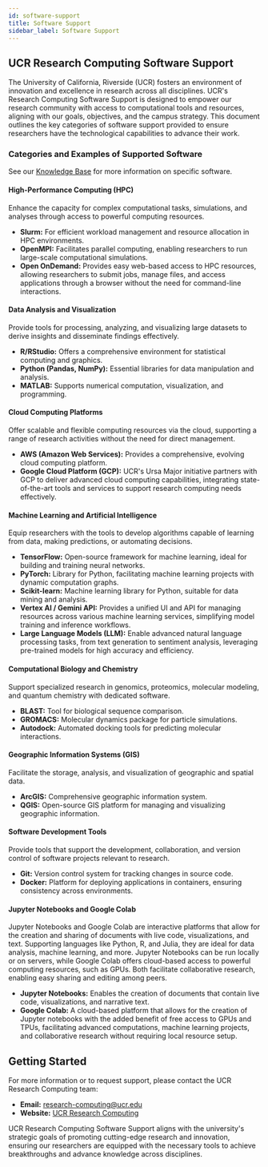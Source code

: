 ```yaml
---
id: software-support
title: Software Support
sidebar_label: Software Support
---
```


## UCR Research Computing Software Support

The University of California, Riverside (UCR) fosters an environment of innovation and excellence in research across all disciplines. UCR's Research Computing Software Support is designed to empower our research community with access to computational tools and resources, aligning with our goals, objectives, and the campus strategy. This document outlines the key categories of software support provided to ensure researchers have the technological capabilities to advance their work.

### Categories and Examples of Supported Software

See our [Knowledge Base](../Knowledge_Base/knowledge-base.md) for more information on specific software.

#### High-Performance Computing (HPC)

Enhance the capacity for complex computational tasks, simulations, and analyses through access to powerful computing resources.

- **Slurm:** For efficient workload management and resource allocation in HPC environments.
- **OpenMPI:** Facilitates parallel computing, enabling researchers to run large-scale computational simulations.
- **Open OnDemand:** Provides easy web-based access to HPC resources, allowing researchers to submit jobs, manage files, and access applications through a browser without the need for command-line interactions.

#### Data Analysis and Visualization

Provide tools for processing, analyzing, and visualizing large datasets to derive insights and disseminate findings effectively.

- **R/RStudio:** Offers a comprehensive environment for statistical computing and graphics.
- **Python (Pandas, NumPy):** Essential libraries for data manipulation and analysis.
- **MATLAB:** Supports numerical computation, visualization, and programming.

#### Cloud Computing Platforms

Offer scalable and flexible computing resources via the cloud, supporting a range of research activities without the need for direct management.

- **AWS (Amazon Web Services):** Provides a comprehensive, evolving cloud computing platform.
- **Google Cloud Platform (GCP):** UCR's Ursa Major initiative partners with GCP to deliver advanced cloud computing capabilities, integrating state-of-the-art tools and services to support research computing needs effectively.

#### Machine Learning and Artificial Intelligence

Equip researchers with the tools to develop algorithms capable of learning from data, making predictions, or automating decisions.

- **TensorFlow:** Open-source framework for machine learning, ideal for building and training neural networks.
- **PyTorch:** Library for Python, facilitating machine learning projects with dynamic computation graphs.
- **Scikit-learn:** Machine learning library for Python, suitable for data mining and analysis.
- **Vertex AI / Gemini API:** Provides a unified UI and API for managing resources across various machine learning services, simplifying model training and inference workflows.
- **Large Language Models (LLM):** Enable advanced natural language processing tasks, from text generation to sentiment analysis, leveraging pre-trained models for high accuracy and efficiency.

#### Computational Biology and Chemistry

Support specialized research in genomics, proteomics, molecular modeling, and quantum chemistry with dedicated software.

- **BLAST:** Tool for biological sequence comparison.
- **GROMACS:** Molecular dynamics package for particle simulations.
- **Autodock:** Automated docking tools for predicting molecular interactions.

#### Geographic Information Systems (GIS)

Facilitate the storage, analysis, and visualization of geographic and spatial data.

- **ArcGIS:** Comprehensive geographic information system.
- **QGIS:** Open-source GIS platform for managing and visualizing geographic information.

#### Software Development Tools

Provide tools that support the development, collaboration, and version control of software projects relevant to research.

- **Git:** Version control system for tracking changes in source code.
- **Docker:** Platform for deploying applications in containers, ensuring consistency across environments.

#### Jupyter Notebooks and Google Colab

Jupyter Notebooks and Google Colab are interactive platforms that allow for the creation and sharing of documents with live code, visualizations, and text. Supporting languages like Python, R, and Julia, they are ideal for data analysis, machine learning, and more. Jupyter Notebooks can be run locally or on servers, while Google Colab offers cloud-based access to powerful computing resources, such as GPUs. Both facilitate collaborative research, enabling easy sharing and editing among peers.

- **Jupyter Notebooks:** Enables the creation of documents that contain live code, visualizations, and narrative text.
- **Google Colab:** A cloud-based platform that allows for the creation of Jupyter notebooks with the added benefit of free access to GPUs and TPUs, facilitating advanced computations, machine learning projects, and collaborative research without requiring local resource setup.

## Getting Started

For more information or to request support, please contact the UCR Research Computing team:

- **Email:** research-computing@ucr.edu
- **Website:** [UCR Research Computing](https://researchcomputing.ucr.edu/)

UCR Research Computing Software Support aligns with the university's strategic goals of promoting cutting-edge research and innovation, ensuring our researchers are equipped with the necessary tools to achieve breakthroughs and advance knowledge across disciplines.